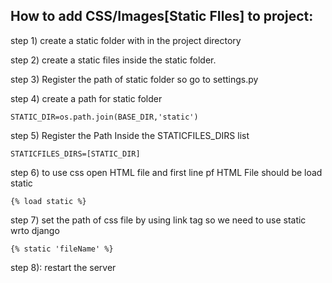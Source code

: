 How to add CSS/Images[Static FIles]  to project:
----------------------------------

step 1) create a static folder with in the project directory

step 2) create a static files inside the static folder.

step 3) Register the path of static folder so go to settings.py

step 4) create a path for static folder

	STATIC_DIR=os.path.join(BASE_DIR,'static')

step 5) Register the Path Inside the STATICFILES_DIRS list

	STATICFILES_DIRS=[STATIC_DIR]

step 6) to use css open HTML file and first line pf HTML File should be load static

	{% load static %}


step 7) set the path of css file by using link tag so we need to use static wrto django

	{% static 'fileName' %}

<link rel='' href="{% static 'fileName' %}" > 

step 8): restart the server